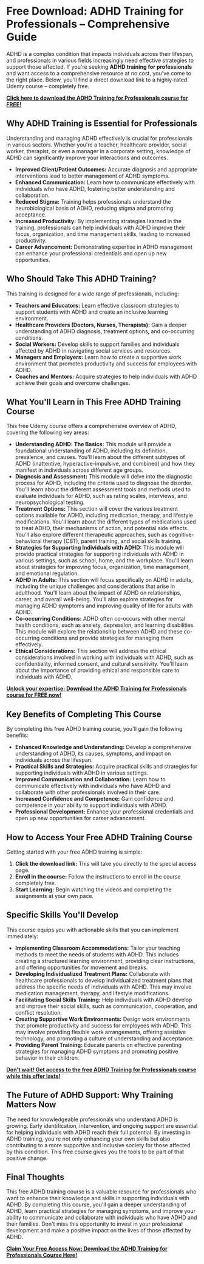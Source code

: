 # Free Download: ADHD Training for Professionals – Comprehensive Guide

ADHD is a complex condition that impacts individuals across their lifespan, and professionals in various fields increasingly need effective strategies to support those affected. If you're seeking **ADHD training for professionals** and want access to a comprehensive resource at no cost, you've come to the right place. Below, you'll find a direct download link to a highly-rated Udemy course – completely free.

[**Click here to download the ADHD Training for Professionals course for FREE!**](https://udemywork.com/adhd-training-for-professionals)

## Why ADHD Training is Essential for Professionals

Understanding and managing ADHD effectively is crucial for professionals in various sectors. Whether you're a teacher, healthcare provider, social worker, therapist, or even a manager in a corporate setting, knowledge of ADHD can significantly improve your interactions and outcomes.

*   **Improved Client/Patient Outcomes:** Accurate diagnosis and appropriate interventions lead to better management of ADHD symptoms.
*   **Enhanced Communication:** Learn how to communicate effectively with individuals who have ADHD, fostering better understanding and collaboration.
*   **Reduced Stigma:** Training helps professionals understand the neurobiological basis of ADHD, reducing stigma and promoting acceptance.
*   **Increased Productivity:** By implementing strategies learned in the training, professionals can help individuals with ADHD improve their focus, organization, and time management skills, leading to increased productivity.
*   **Career Advancement:** Demonstrating expertise in ADHD management can enhance your professional credentials and open up new opportunities.

## Who Should Take This ADHD Training?

This training is designed for a wide range of professionals, including:

*   **Teachers and Educators:** Learn effective classroom strategies to support students with ADHD and create an inclusive learning environment.
*   **Healthcare Providers (Doctors, Nurses, Therapists):** Gain a deeper understanding of ADHD diagnosis, treatment options, and co-occurring conditions.
*   **Social Workers:** Develop skills to support families and individuals affected by ADHD in navigating social services and resources.
*   **Managers and Employers:** Learn how to create a supportive work environment that promotes productivity and success for employees with ADHD.
*   **Coaches and Mentors:** Acquire strategies to help individuals with ADHD achieve their goals and overcome challenges.

## What You'll Learn in This Free ADHD Training Course

This free Udemy course offers a comprehensive overview of ADHD, covering the following key areas:

*   **Understanding ADHD: The Basics:** This module will provide a foundational understanding of ADHD, including its definition, prevalence, and causes. You'll learn about the different subtypes of ADHD (inattentive, hyperactive-impulsive, and combined) and how they manifest in individuals across different age groups.
*   **Diagnosis and Assessment:** This module will delve into the diagnostic process for ADHD, including the criteria used to diagnose the disorder. You'll learn about the different assessment tools and methods used to evaluate individuals for ADHD, such as rating scales, interviews, and neuropsychological testing.
*   **Treatment Options:** This section will cover the various treatment options available for ADHD, including medication, therapy, and lifestyle modifications. You'll learn about the different types of medications used to treat ADHD, their mechanisms of action, and potential side effects. You'll also explore different therapeutic approaches, such as cognitive-behavioral therapy (CBT), parent training, and social skills training.
*   **Strategies for Supporting Individuals with ADHD:** This module will provide practical strategies for supporting individuals with ADHD in various settings, such as school, home, and the workplace. You'll learn about strategies for improving focus, organization, time management, and emotional regulation.
*   **ADHD in Adults:** This section will focus specifically on ADHD in adults, including the unique challenges and considerations that arise in adulthood. You'll learn about the impact of ADHD on relationships, career, and overall well-being. You'll also explore strategies for managing ADHD symptoms and improving quality of life for adults with ADHD.
*   **Co-occurring Conditions:** ADHD often co-occurs with other mental health conditions, such as anxiety, depression, and learning disabilities. This module will explore the relationship between ADHD and these co-occurring conditions and provide strategies for managing them effectively.
*   **Ethical Considerations:** This section will address the ethical considerations involved in working with individuals with ADHD, such as confidentiality, informed consent, and cultural sensitivity. You'll learn about the importance of providing ethical and responsible care to individuals with ADHD.

[**Unlock your expertise: Download the ADHD Training for Professionals course for FREE now!**](https://udemywork.com/adhd-training-for-professionals)

## Key Benefits of Completing This Course

By completing this free ADHD training course, you'll gain the following benefits:

*   **Enhanced Knowledge and Understanding:** Develop a comprehensive understanding of ADHD, its causes, symptoms, and impact on individuals across the lifespan.
*   **Practical Skills and Strategies:** Acquire practical skills and strategies for supporting individuals with ADHD in various settings.
*   **Improved Communication and Collaboration:** Learn how to communicate effectively with individuals who have ADHD and collaborate with other professionals involved in their care.
*   **Increased Confidence and Competence:** Gain confidence and competence in your ability to support individuals with ADHD.
*   **Professional Development:** Enhance your professional credentials and open up new opportunities for career advancement.

## How to Access Your Free ADHD Training Course

Getting started with your free ADHD training is simple:

1.  **Click the download link:** This will take you directly to the special access page.
2.  **Enroll in the course:** Follow the instructions to enroll in the course completely free.
3.  **Start Learning:** Begin watching the videos and completing the assignments at your own pace.

## Specific Skills You'll Develop

This course equips you with actionable skills that you can implement immediately:

*   **Implementing Classroom Accommodations:** Tailor your teaching methods to meet the needs of students with ADHD. This includes creating a structured learning environment, providing clear instructions, and offering opportunities for movement and breaks.
*   **Developing Individualized Treatment Plans:** Collaborate with healthcare professionals to develop individualized treatment plans that address the specific needs of individuals with ADHD. This may involve medication management, therapy, and lifestyle modifications.
*   **Facilitating Social Skills Training:** Help individuals with ADHD develop and improve their social skills, such as communication, cooperation, and conflict resolution.
*   **Creating Supportive Work Environments:** Design work environments that promote productivity and success for employees with ADHD. This may involve providing flexible work arrangements, offering assistive technology, and promoting a culture of understanding and acceptance.
*   **Providing Parent Training:** Educate parents on effective parenting strategies for managing ADHD symptoms and promoting positive behavior in their children.

[**Don't wait! Get access to the free ADHD Training for Professionals course while this offer lasts!**](https://udemywork.com/adhd-training-for-professionals)

## The Future of ADHD Support: Why Training Matters Now

The need for knowledgeable professionals who understand ADHD is growing. Early identification, intervention, and ongoing support are essential for helping individuals with ADHD reach their full potential. By investing in ADHD training, you're not only enhancing your own skills but also contributing to a more supportive and inclusive society for those affected by this condition. This free course gives you the tools to be part of that positive change.

## Final Thoughts

This free ADHD training course is a valuable resource for professionals who want to enhance their knowledge and skills in supporting individuals with ADHD. By completing this course, you'll gain a deeper understanding of ADHD, learn practical strategies for managing symptoms, and improve your ability to communicate and collaborate with individuals who have ADHD and their families. Don't miss this opportunity to invest in your professional development and make a positive impact on the lives of those affected by ADHD.

[**Claim Your Free Access Now: Download the ADHD Training for Professionals Course Here!**](https://udemywork.com/adhd-training-for-professionals)
